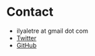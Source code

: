# Contact

- ilyaletre at gmail dot com
- [Twitter](https://twitter.com/ilyaletre)
- [GitHub](https://github.com/utky)

